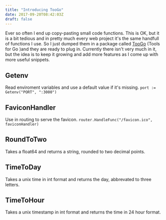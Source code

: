 ```yaml
---
title: "Introducing TooGo"
date: 2017-09-20T08:42:03Z
draft: false
---
```

Ever so often I end up copy-pasting small code functions. This is OK, but it is a bit tedious and in pretty much every web project it's the same handfull of functions I use. So I just dumped them in a package called [TooGo](https://github.com/hfogelberg/toogo)  (Tools for Go )and they are ready to plug in. Currently there isn't very much in it, but the idea is to keep it growing and add more features as I come up with more useful snippets.

## Getenv
Read enviroment variables and use a default value if it's missing. 
`port := Getenv("PORT", ":3000")`

## FaviconHandler
Use in routing to serve the favicon. 
`router.HandleFunc("/favicon.ico", faviconHandler)`

## RoundToTwo
Takes a float64 and returns a string, rounded to two decimal points.

## TimeToDay
Takes a unix time in int format and returns the day, abbrevated to three letters.

## TimeToHour
Takes a unix timestamp in int format and returns the time in 24 hour format.
